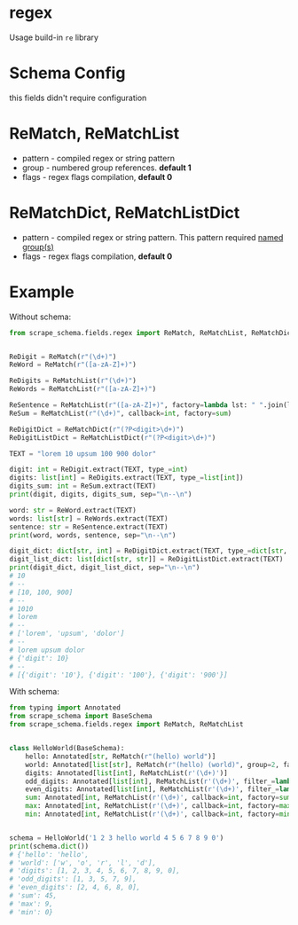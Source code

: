 # regex
Usage build-in `re` library

# Schema Config
this fields didn't require configuration

# ReMatch, ReMatchList
* pattern - compiled regex or string pattern
* group - numbered group references. **default 1**
* flags - regex flags compilation, **default 0**

# ReMatchDict, ReMatchListDict 
* pattern - compiled regex or string pattern. This pattern required [named group(s)](https://docs.python.org/3/howto/regex.html#non-capturing-and-named-groups)
* flags - regex flags compilation, **default 0**

# Example
Without schema:
```python
from scrape_schema.fields.regex import ReMatch, ReMatchList, ReMatchDict, ReMatchListDict


ReDigit = ReMatch(r"(\d+)")
ReWord = ReMatch(r"([a-zA-Z]+)")

ReDigits = ReMatchList(r"(\d+)")
ReWords = ReMatchList(r"([a-zA-Z]+)")

ReSentence = ReMatchList(r"([a-zA-Z]+)", factory=lambda lst: " ".join(lst))
ReSum = ReMatchList(r"(\d+)", callback=int, factory=sum)

ReDigitDict = ReMatchDict(r"(?P<digit>\d+)")
ReDigitListDict = ReMatchListDict(r"(?P<digit>\d+)")

TEXT = "lorem 10 upsum 100 900 dolor"

digit: int = ReDigit.extract(TEXT, type_=int)
digits: list[int] = ReDigits.extract(TEXT, type_=list[int])
digits_sum: int = ReSum.extract(TEXT)
print(digit, digits, digits_sum, sep="\n--\n")

word: str = ReWord.extract(TEXT)
words: list[str] = ReWords.extract(TEXT)
sentence: str = ReSentence.extract(TEXT)
print(word, words, sentence, sep="\n--\n")

digit_dict: dict[str, int] = ReDigitDict.extract(TEXT, type_=dict[str, int])
digit_list_dict: list[dict[str, str]] = ReDigitListDict.extract(TEXT)
print(digit_dict, digit_list_dict, sep="\n--\n")
# 10
# --
# [10, 100, 900]
# --
# 1010
# lorem
# --
# ['lorem', 'upsum', 'dolor']
# --
# lorem upsum dolor
# {'digit': 10}
# --
# [{'digit': '10'}, {'digit': '100'}, {'digit': '900'}]
```
With schema:
```python
from typing import Annotated
from scrape_schema import BaseSchema
from scrape_schema.fields.regex import ReMatch, ReMatchList


class HelloWorld(BaseSchema):
    hello: Annotated[str, ReMatch(r"(hello) world")]
    world: Annotated[list[str], ReMatch(r"(hello) (world)", group=2, factory=list)]
    digits: Annotated[list[int], ReMatchList(r'(\d+)')]
    odd_digits: Annotated[list[int], ReMatchList(r'(\d+)', filter_=lambda i: int(i) % 2 != 0)]
    even_digits: Annotated[list[int], ReMatchList(r'(\d+)', filter_=lambda i: int(i) % 2 == 0)]
    sum: Annotated[int, ReMatchList(r'(\d+)', callback=int, factory=sum)]
    max: Annotated[int, ReMatchList(r'(\d+)', callback=int, factory=max)]
    min: Annotated[int, ReMatchList(r'(\d+)', callback=int, factory=min)]


schema = HelloWorld('1 2 3 hello world 4 5 6 7 8 9 0')
print(schema.dict())
# {'hello': 'hello', 
# 'world': ['w', 'o', 'r', 'l', 'd'], 
# 'digits': [1, 2, 3, 4, 5, 6, 7, 8, 9, 0], 
# 'odd_digits': [1, 3, 5, 7, 9], 
# 'even_digits': [2, 4, 6, 8, 0], 
# 'sum': 45, 
# 'max': 9, 
# 'min': 0}
```
